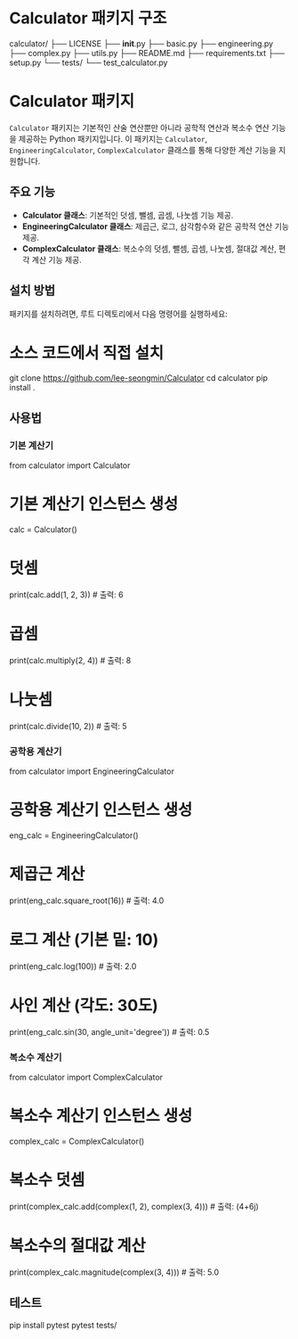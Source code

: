 # Calculator 패키지 구조

calculator/
├── LICENSE
├── __init__.py
├── basic.py
├── engineering.py
├── complex.py
├── utils.py
├── README.md
├── requirements.txt
├── setup.py
└── tests/
    └── test_calculator.py

# Calculator 패키지

`Calculator` 패키지는 기본적인 산술 연산뿐만 아니라 공학적 연산과 복소수 연산 기능을 제공하는 Python 패키지입니다. 이 패키지는 `Calculator`, `EngineeringCalculator`, `ComplexCalculator` 클래스를 통해 다양한 계산 기능을 지원합니다.

## 주요 기능

- **Calculator 클래스**: 기본적인 덧셈, 뺄셈, 곱셈, 나눗셈 기능 제공.
- **EngineeringCalculator 클래스**: 제곱근, 로그, 삼각함수와 같은 공학적 연산 기능 제공.
- **ComplexCalculator 클래스**: 복소수의 덧셈, 뺄셈, 곱셈, 나눗셈, 절대값 계산, 편각 계산 기능 제공.

## 설치 방법
패키지를 설치하려면, 루트 디렉토리에서 다음 명령어를 실행하세요:

# 소스 코드에서 직접 설치
git clone <https://github.com/lee-seongmin/Calculator>
cd calculator
pip install .

## 사용법
### 기본 계산기
from calculator import Calculator

# 기본 계산기 인스턴스 생성
calc = Calculator()

# 덧셈
print(calc.add(1, 2, 3))  # 출력: 6

# 곱셈
print(calc.multiply(2, 4))  # 출력: 8

# 나눗셈
print(calc.divide(10, 2))  # 출력: 5

### 공학용 계산기
from calculator import EngineeringCalculator

# 공학용 계산기 인스턴스 생성
eng_calc = EngineeringCalculator()

# 제곱근 계산
print(eng_calc.square_root(16))  # 출력: 4.0

# 로그 계산 (기본 밑: 10)
print(eng_calc.log(100))  # 출력: 2.0

# 사인 계산 (각도: 30도)
print(eng_calc.sin(30, angle_unit='degree'))  # 출력: 0.5


### 복소수 계산기
from calculator import ComplexCalculator

# 복소수 계산기 인스턴스 생성
complex_calc = ComplexCalculator()

# 복소수 덧셈
print(complex_calc.add(complex(1, 2), complex(3, 4)))  # 출력: (4+6j)

# 복소수의 절대값 계산
print(complex_calc.magnitude(complex(3, 4)))  # 출력: 5.0

## 테스트
pip install pytest
pytest tests/